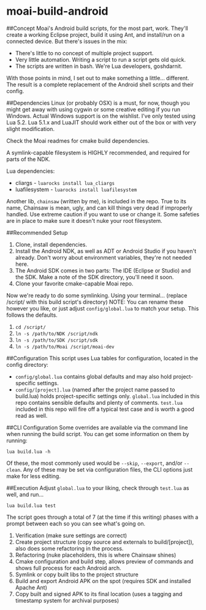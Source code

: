 moai-build-android
==================

##Concept
Moai's Android build scripts, for the most part, work. They'll create a working Eclipse project, build it using Ant, and install/run on a connected device. But there's issues in the mix:
- There's little to no concept of multiple project support.
- Very little automation. Writing a script to run a script gets old quick. 
- The scripts are written in bash. We're Lua developers, goshdarnit.

With those points in mind, I set out to make something a little... different. The result is a complete replacement of the Android shell scripts and their config.

##Dependencies
Linux (or probably OSX) is a must, for now, though you might get away with using cygwin or some creative editing if you run Windows. Actual Windows support is on the wishlist.
I've only tested using Lua 5.2. Lua 5.1.x and LuaJIT should work either out of the box or with very slight modification.

Check the Moai readmes for cmake build dependencies.

A symlink-capable filesystem is HIGHLY recommended, and required for parts of the NDK.

Lua dependencies:
- cliargs - `luarocks install lua_cliargs`
- luafilesystem - `luarocks install luafilesystem`

Another lib, `chainsaw` (written by me), is included in the repo. True to its name, Chainsaw is mean, ugly, and can kill things very dead if improperly handled. Use extreme caution if you want to use or change it. Some safeties are in place to make sure it doesn't nuke your root filesystem.

##Recommended Setup
1. Clone, install dependencies.
2. Install the Android NDK, as well as ADT or Android Studio if you haven't already. Don't worry about environment variables, they're not needed here.
3. The Android SDK comes in two parts: The IDE (Eclipse or Studio) and the SDK. Make a note of the SDK directory, you'll need it soon.
4. Clone your favorite cmake-capable Moai repo.

Now we're ready to do some symlinking. Using your terminal... (replace /script/ with this build script's directory)
NOTE: You can rename these however you like, or just adjust `config/global.lua` to match your setup. This follows the defaults. 
1. `cd /script/`
2. `ln -s /path/to/NDK /script/ndk`
3. `ln -s /path/to/SDK /script/sdk`
4. `ln -s /path/to/Moai /script/moai-dev`

##Configuration
This script uses Lua tables for configuration, located in the config directory:
- `config/global.lua` contains global defaults and may also hold project-specific settings.
- `config/[project].lua` (named after the project name passed to build.lua) holds project-specific settings only.
`global.lua` included in this repo contains sensible defaults and plenty of comments.
`test.lua` included in this repo will fire off a typical test case and is worth a good read as well.

##CLI Configuration
Some overrides are available via the command line when running the build script. You can get some information on them by running:
```
lua build.lua -h
```

Of these, the most commonly used would be `--skip`, `--export`, and/or `--clean`. Any of these may be set via configuration files, the CLI options just make for less editing.

##Execution
Adjust `global.lua` to your liking, check through `test.lua` as well, and run...
```
lua build.lua test
```

The script goes through a total of 7 (at the time if this writing) phases with a prompt between each so you can see what's going on.
1. Verification (make sure settings are correct)
2. Create project structure (copy source and externals to build/[project]), also does some refactoring in the process.
3. Refactoring (nuke placeholders, this is where Chainsaw shines)
4. Cmake configuration and build step, allows preview of commands and shows full process for each Android arch.
5. Symlink or copy built libs to the project structure
6. Build and export Android APK on the spot (requires SDK and installed Apache Ant)
7. Copy built and signed APK to its final location (uses a tagging and timestamp system for archival purposes)
